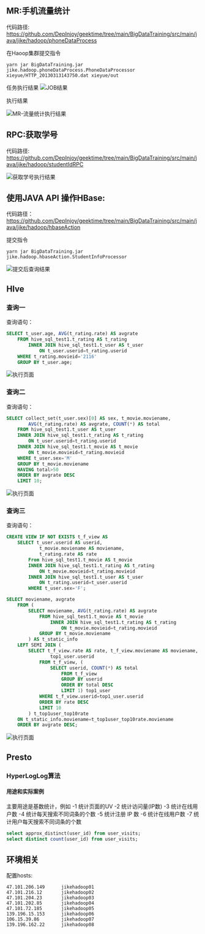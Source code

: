 ## MR:手机流量统计

代码路径:
https://github.com/DepInjoy/geektime/tree/main/BigDataTraining/src/main/java/jike/hadoop/phoneDataProcess


在Haoop集群提交指令
```shell
yarn jar BigDataTraining.jar jike.hadoop.phoneDataProcess.PhoneDataProcessor xieyue/HTTP_20130313143750.dat xieyue/out
```

任务执行结果
![JOB结果](others/MR-流量统计-JOB结果.png)

执行结果

![MR-流量统计执行结果](others/MR-流量统计.png)

## RPC:获取学号

代码路径:
https://github.com/DepInjoy/geektime/tree/main/BigDataTraining/src/main/java/jike/hadoop/studentIdRPC

![获取学号执行结果](others/HadoopRPC运行结果.png)

## 使用JAVA API 操作HBase:

代码路径：https://github.com/DepInjoy/geektime/tree/main/BigDataTraining/src/main/java/jike/hadoop/hbaseAction

提交指令
```shell
yarn jar BigDataTraining.jar jike.hadoop.hbaseAction.StudentInfoProcessor
```

![提交后查询结果](others/HBase查询数据结果.png)

## HIve

### 查询一

查询语句：
```sql
SELECT t_user.age, AVG(t_rating.rate) AS avgrate
    FROM hive_sql_test1.t_rating AS t_rating
        INNER JOIN hive_sql_test1.t_user AS t_user
            ON t_user.userid=t_rating.userid
    WHERE t_rating.movieid='2116'
    GROUP BY t_user.age;
```
![执行页面](others/Hive_1.png)

### 查询二
查询语句：
```sql
SELECT collect_set(t_user.sex)[0] AS sex, t_movie.moviename,
        AVG(t_rating.rate) AS avgrate, COUNT(*) AS total
    FROM hive_sql_test1.t_user AS t_user
    INNER JOIN hive_sql_test1.t_rating AS t_rating
        ON t_user.userid=t_rating.userid
    INNER JOIN hive_sql_test1.t_movie AS t_movie
        ON t_movie.movieid=t_rating.movieid
    WHERE t_user.sex='M'
    GROUP BY t_movie.moviename
    HAVING total>50
    ORDER BY avgrate DESC
    LIMIT 10;
```
![执行页面](others/Hive_2.png)

### 查询三

查询语句：

```sql
CREATE VIEW IF NOT EXISTS t_f_view AS
    SELECT t_user.userid AS userid,
            t_movie.moviename AS moviename,
            t_rating.rate AS rate
        From hive_sql_test1.t_movie AS t_movie
        INNER JOIN hive_sql_test1.t_rating AS t_rating
            ON t_movie.movieid=t_rating.movieid
        INNER JOIN hive_sql_test1.t_user AS t_user
            ON t_rating.userid=t_user.userid
        WHERE t_user.sex='F';

SELECT moviename, avgrate
    FROM (
        SELECT moviename, AVG(t_rating.rate) AS avgrate
            FROM hive_sql_test1.t_movie AS t_movie
                INNER JOIN hive_sql_test1.t_rating AS t_rating
                    ON t_movie.movieid=t_rating.movieid
            GROUP BY t_movie.moviename
        ) AS t_static_info
    LEFT SEMI JOIN (
        SELECT t_f_view.rate AS rate, t_f_view.moviename AS moviename,
                top1_user.userid
            FROM t_f_view, (
                SELECT userid, COUNT(*) AS total
                    FROM t_f_view
                    GROUP BY userid
                    ORDER BY total DESC
                    LIMIT 1) top1_user
            WHERE t_f_view.userid=top1_user.userid
            ORDER BY rate DESC
            LIMIT 10
        ) t_top1user_top10rate
    ON t_static_info.moviename=t_top1user_top10rate.moviename
    ORDER BY avgrate DESC;
```

![执行页面](others/Hive_3.png)

## Presto
### HyperLogLog算法
#### 用途和实际案例
主要用途是基数统计，例如
-1 统计页面的UV
-2 统计访问量(IP数)
-3 统计在线用户数
-4 统计每天搜索不同词条的个数
-5 统计注册 IP 数
-6 统计在线用户数
-7 统计用户每天搜索不同词条的个数

```sql
select approx_distinct(user_id) from user_visits;
select distinct count(user_id) from user_visits;
```
## 环境相关
配置hosts:
```
47.101.206.149		jikehadoop01
47.101.216.12		jikehadoop02
47.101.204.23		jikehadoop03
47.101.202.85		jikehadoop04
47.101.72.185		jikehadoop05
139.196.15.153		jikehadoop06
106.15.39.86		jikehadoop07
139.196.162.22		jikehadoop08
```



